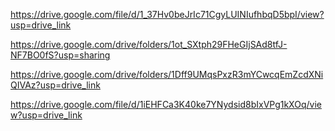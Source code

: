 https://drive.google.com/file/d/1_37Hv0beJrIc71CgyLUINIufhbqD5bpI/view?usp=drive_link

https://drive.google.com/drive/folders/1ot_SXtph29FHeGIjSAd8tfJ-NF7BO0fS?usp=sharing

https://drive.google.com/drive/folders/1Dff9UMqsPxzR3mYCwcqEmZcdXNiQIVAz?usp=drive_link

https://drive.google.com/file/d/1iEHFCa3K40ke7YNydsid8bIxVPg1kXOq/view?usp=drive_link